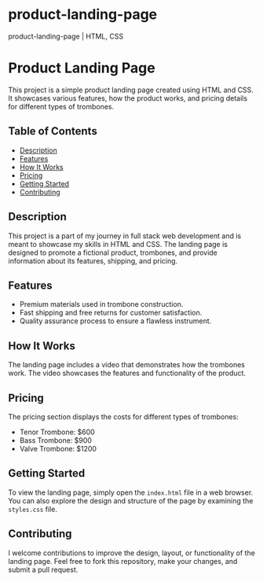 # product-landing-page
 product-landing-page | HTML, CSS
# Product Landing Page

This project is a simple product landing page created using HTML and CSS. It showcases various features, how the product works, and pricing details for different types of trombones.

## Table of Contents

- [Description](#description)
- [Features](#features)
- [How It Works](#how-it-works)
- [Pricing](#pricing)
- [Getting Started](#getting-started)
- [Contributing](#contributing)

## Description

This project is a part of my journey in full stack web development and is meant to showcase my skills in HTML and CSS. The landing page is designed to promote a fictional product, trombones, and provide information about its features, shipping, and pricing.

## Features

- Premium materials used in trombone construction.
- Fast shipping and free returns for customer satisfaction.
- Quality assurance process to ensure a flawless instrument.

## How It Works

The landing page includes a video that demonstrates how the trombones work. The video showcases the features and functionality of the product.

## Pricing

The pricing section displays the costs for different types of trombones:
- Tenor Trombone: $600
- Bass Trombone: $900
- Valve Trombone: $1200

## Getting Started

To view the landing page, simply open the `index.html` file in a web browser. You can also explore the design and structure of the page by examining the `styles.css` file.

## Contributing

I welcome contributions to improve the design, layout, or functionality of the landing page. Feel free to fork this repository, make your changes, and submit a pull request.

